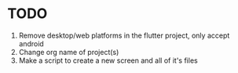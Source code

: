 # TODO

1. Remove desktop/web platforms in the flutter project, only accept android
1. Change org name of project(s)
1. Make a script to create a new screen and all of it's files
